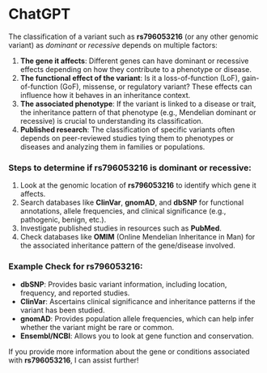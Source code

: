 # ChatGPT

The classification of a variant such as **rs796053216** (or any other genomic variant) as *dominant* or *recessive* depends on multiple factors:

1. **The gene it affects**: Different genes can have dominant or recessive effects depending on how they contribute to a phenotype or disease.
2. **The functional effect of the variant**: Is it a loss-of-function (LoF), gain-of-function (GoF), missense, or regulatory variant? These effects can influence how it behaves in an inheritance context.
3. **The associated phenotype**: If the variant is linked to a disease or trait, the inheritance pattern of that phenotype (e.g., Mendelian dominant or recessive) is crucial to understanding its classification.
4. **Published research**: The classification of specific variants often depends on peer-reviewed studies tying them to phenotypes or diseases and analyzing them in families or populations.

### Steps to determine if rs796053216 is dominant or recessive:
1. Look at the genomic location of **rs796053216** to identify which gene it affects.
2. Search databases like **ClinVar**, **gnomAD**, and **dbSNP** for functional annotations, allele frequencies, and clinical significance (e.g., pathogenic, benign, etc.).
3. Investigate published studies in resources such as **PubMed**.
4. Check databases like **OMIM** (Online Mendelian Inheritance in Man) for the associated inheritance pattern of the gene/disease involved.

### Example Check for rs796053216:
- **dbSNP**: Provides basic variant information, including location, frequency, and reported studies.
- **ClinVar**: Ascertains clinical significance and inheritance patterns if the variant has been studied.
- **gnomAD**: Provides population allele frequencies, which can help infer whether the variant might be rare or common.
- **Ensembl/NCBI**: Allows you to look at gene function and conservation.

If you provide more information about the gene or conditions associated with **rs796053216**, I can assist further!